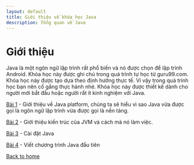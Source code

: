 ```yaml
---
layout: default
title: Giới thiệu về khóa học Java
description: Tổng quan về Java
---
```


# Giới thiệu
Java là một ngôn ngữ lập trình rất phổ biến và nó được chọn để lập trình Android. Khóa học này được ghi chú trong quá trình tự học từ guru99.com. Khóa học này được tạo dựa theo định hướng thực tế. Vì vậy trong quá trình học bạn nên cố gắng thực hành nhé.
Khóa học này được thiết kế dành cho người mới bắt đầu hoặc người rất ít kinh nghiệm với Java.

[Bài 1](./java-platform.md) - Giới thiệu về Java platform, chúng ta sẽ hiểu vì sao Java vừa được gọi là ngôn ngữ lập trình vừa được gọi là nền tảng.

[Bài 2](./java-virtual-machine-jvm.md) - Giới thiệu kiến trúc của JVM và cách mà nó làm việc.

[Bài 3](./cai-dat-java.md) - Cài đặt Java 

[Bài 4](./chuong-trinh-dau-tien-hello-world.md) - Viết chương trình Java đầu tiên

[Back to home](../)